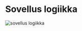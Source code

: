 # Sovellus logiikka

![sovellus logiikka](otm-harjoitustyo/CompanyCalculator/documentation/kuvat/kaavio.png)
